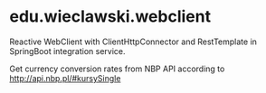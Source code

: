 # edu.wieclawski.webclient

Reactive WebClient with ClientHttpConnector and RestTemplate in SpringBoot integration service. 

Get currency conversion rates from NBP API according to  http://api.nbp.pl/#kursySingle
